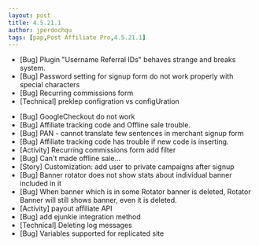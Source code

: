 ```yaml
---
layout: post
title: 4.5.21.1
author: jperdochqu
tags: [pap,Post Affiliate Pro,4.5.21.1]
---
```


- [Bug] Plugin &quot;Username Referral IDs&quot; behaves strange and breaks system.
- [Bug] Password setting for signup form do not work properly with special characters
- [Bug] Recurring commissions form
- [Technical] preklep configration vs configUration

<!--more-->

- [Bug] GoogleCheckout do not work
- [Bug] Affiliate tracking code and Offline sale trouble.
- [Bug] PAN - cannot translate few sentences in merchant signup form
- [Bug] Affiliate tracking code has trouble if new code is inserting.
- [Activity] Recurring commissions form add filter
- [Bug] Can't made offline sale...
- [Story] Customization: add user to private campaigns after signup
- [Bug] Banner rotator does not show stats about individual banner included in it
- [Bug] When banner which is in some Rotator banner is deleted, Rotator Banner will still shows banner, even it is deleted.
- [Activity] payout affiliate API
- [Bug] add ejunkie integration method
- [Technical] Deleting log messages
- [Bug] Variables supported for replicated site
